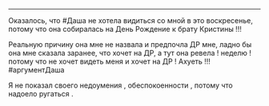 ___

Оказалось, что #Даша не хотела видиться со мной в это воскресенье, потому что она собиралась на День Рождение к брату Кристины !!!

Реальную причину она мне не назвала и предпочла ДР мне, ладно бы она мне сказала заранее, что хочет на ДР, а тут она ревела ! неделю ! потому что не хочет видеть меня и хочет на ДР ! Ахуеть !!! #аргументДаша 

Я не показал своего недоумения , обеспокоенности , потому что надоело ругаться .



